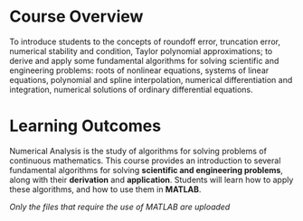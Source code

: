 # Course Overview
To introduce students to the concepts of roundoff error, truncation error, numerical stability and condition, Taylor polynomial approximations; to derive and apply some fundamental algorithms for solving scientific and engineering problems: roots of nonlinear equations, systems of linear equations, polynomial and spline interpolation, numerical differentiation and integration, numerical solutions of ordinary differential equations.



# Learning Outcomes
Numerical Analysis is the study of algorithms for solving problems of continuous mathematics. This course provides an introduction to several fundamental algorithms for solving **scientific and engineering problems**, along with their **derivation** and **application**. Students will learn how to apply these algorithms, and how to use them in **MATLAB**.



*Only the files that require the use of MATLAB are uploaded*
